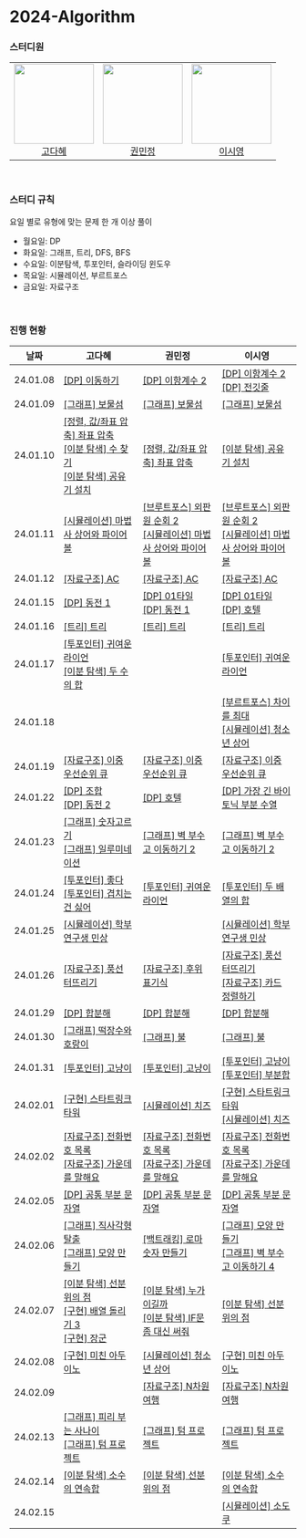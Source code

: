 # 2024-Algorithm

### 스터디원

<table>
    <tr>
        <td height="140px" align="center"> <a href="https://github.com/KodaHye">
            <img src="https://avatars.githubusercontent.com/KodaHye" width="140px" /> <br> 고다혜 </a> <br></td>
        <td height="140px" align="center"> <a href="https://github.com/minpaeng">
            <img src="https://avatars.githubusercontent.com/minpaeng" width="140px" /> <br>권민정 </a> <br></td>
        <td height="140px" align="center"> <a href="https://github.com/swy0123">
            <img src="https://avatars.githubusercontent.com/swy0123" width="140px" /> <br> 이시영</a> <br></td>
    </tr>
</table>

<br>


### 스터디 규칙

요일 별로 유형에 맞는 문제 한 개 이상 풀이

* 월요일: DP
* 화요일: 그래프, 트리, DFS, BFS
* 수요일: 이분탐색, 투포인터, 슬라이딩 윈도우
* 목요일: 시뮬레이션, 부르트포스
* 금요일: 자료구조
  

<br>

### 진행 현황

| 날짜     | 고다혜                                                       | 권민정                                                       | 이시영                                                       |
| -------- | ------------------------------------------------------------ | ------------------------------------------------------------ | ------------------------------------------------------------ |
| 24.01.08 | [[DP] 이동하기](https://www.acmicpc.net/problem/11048)       | [[DP] 이항계수 2](https://www.acmicpc.net/problem/11051)     | [[DP] 이항계수 2](https://www.acmicpc.net/problem/11051)<br />[[DP] 전깃줄](https://www.acmicpc.net/problem/2565) |
| 24.01.09 | [[그래프] 보물섬](https://www.acmicpc.net/problem/2589)      | [[그래프] 보물섬](https://www.acmicpc.net/problem/2589)      | [[그래프] 보물섬](https://www.acmicpc.net/problem/2589)      |
| 24.01.10 | [[정렬, 값/좌표 압축] 좌표 압축](https://www.acmicpc.net/problem/18870)<br />[[이분 탐색] 수 찾기](https://www.acmicpc.net/problem/1920)<br />[[이분 탐색] 공유기 설치](https://www.acmicpc.net/problem/2110) | [[정렬, 값/좌표 압축] 좌표 압축](https://www.acmicpc.net/problem/18870) | [[이분 탐색] 공유기 설치](https://www.acmicpc.net/problem/2110) |
| 24.01.11 | [[시뮬레이션] 마법사 상어와 파이어볼](https://www.acmicpc.net/problem/20056) | [[브루트포스] 외판원 순회 2](https://www.acmicpc.net/problem/10971)<br />[[시뮬레이션] 마법사 상어와 파이어볼](https://www.acmicpc.net/problem/20056) | [[브루트포스] 외판원 순회 2](https://www.acmicpc.net/problem/10971)<br />[[시뮬레이션] 마법사 상어와 파이어볼](https://www.acmicpc.net/problem/20056) |
| 24.01.12 | [[자료구조] AC](https://www.acmicpc.net/problem/5430)        | [[자료구조] AC](https://www.acmicpc.net/problem/5430)        | [[자료구조] AC](https://www.acmicpc.net/problem/5430)        |
| 24.01.15 | [[DP] 동전 1](https://www.acmicpc.net/problem/2293)          | [[DP] 01타일](https://www.acmicpc.net/problem/1904)<br />[[DP] 동전 1](https://www.acmicpc.net/problem/2293) | [[DP] 01타일](https://www.acmicpc.net/problem/1904)<br />[[DP] 호텔](https://www.acmicpc.net/problem/1106) |
| 24.01.16 | [[트리] 트리](https://www.acmicpc.net/problem/4803)          | [[트리] 트리](https://www.acmicpc.net/problem/4803)          | [[트리] 트리](https://www.acmicpc.net/problem/4803)          |
| 24.01.17 | [[투포인터] 귀여운 라이언](https://www.acmicpc.net/problem/15565)<br />[[이분 탐색] 두 수의 합](https://www.acmicpc.net/problem/9024) |                                                              | [[투포인터] 귀여운 라이언](https://www.acmicpc.net/problem/15565) |
| 24.01.18 |                                                              |                                                              | [[부르트포스] 차이를 최대](https://www.acmicpc.net/problem/10819)<br />[[시뮬레이션] 청소년 상어](https://www.acmicpc.net/problem/19236) |
| 24.01.19 | [[자료구조] 이중 우선순위 큐](https://www.acmicpc.net/problem/7662) | [[자료구조] 이중 우선순위 큐](https://www.acmicpc.net/problem/7662) | [[자료구조] 이중 우선순위 큐](https://www.acmicpc.net/problem/7662) |
| 24.01.22 | [[DP] 조합](https://www.acmicpc.net/problem/2407)<br />[[DP] 동전 2](https://www.acmicpc.net/problem/2294) | [[DP] 호텔](https://www.acmicpc.net/problem/1106)            | [[DP] 가장 긴 바이토닉 부분 수열](https://www.acmicpc.net/problem/11054) |
| 24.01.23 | [[그래프] 숫자고르기](https://www.acmicpc.net/problem/2668)<br />[[그래프] 일루미네이션](https://www.acmicpc.net/problem/5547) | [[그래프] 벽 부수고 이동하기 2](https://www.acmicpc.net/problem/14442) | [[그래프] 벽 부수고 이동하기 2](https://www.acmicpc.net/problem/14442) |
| 24.01.24 | [[투포인터] 좋다](https://www.acmicpc.net/problem/1253)<br />[[투포인터] 겹치는 건 싫어](https://www.acmicpc.net/problem/20922) | [[투포인터] 귀여운 라이언](https://www.acmicpc.net/problem/15565) | [[투포인터] 두 배열의 합](https://www.acmicpc.net/problem/2143) |
| 24.01.25 | [[시뮬레이션] 학부 연구생 민상](https://www.acmicpc.net/problem/21922) |                                                              | [[시뮬레이션] 학부 연구생 민상](https://www.acmicpc.net/problem/21922) |
| 24.01.26 | [[자료구조] 풍선 터뜨리기](https://www.acmicpc.net/problem/2346) | [[자료구조] 후위 표기식](https://www.acmicpc.net/problem/1918) | [[자료구조] 풍선 터뜨리기](https://www.acmicpc.net/problem/2346)<br />[[자료구조] 카드 정렬하기](https://www.acmicpc.net/problem/1715) |
| 24.01.29 | [[DP] 합분해](https://www.acmicpc.net/problem/2225)          | [[DP] 합분해](https://www.acmicpc.net/problem/2225)          | [[DP] 합분해](https://www.acmicpc.net/problem/2225)          |
| 24.01.30 | [[그래프] 떡장수와 호랑이](https://www.acmicpc.net/problem/16432) | [[그래프] 불](https://www.acmicpc.net/problem/5427)          | [[그래프] 불](https://www.acmicpc.net/problem/5427)          |
| 24.01.31 | [[투포인터] 고냥이](https://www.acmicpc.net/problem/16472)   | [[투포인터] 고냥이](https://www.acmicpc.net/problem/16472)   | [[투포인터] 고냥이](https://www.acmicpc.net/problem/16472)<br />[[투포인터] 부분합](https://www.acmicpc.net/problem/1806) |
| 24.02.01 | [[구현] 스타트링크 타워](https://www.acmicpc.net/problem/1089) | [[시뮬레이션] 치즈](https://www.acmicpc.net/problem/2636)    | [[구현] 스타트링크 타워](https://www.acmicpc.net/problem/1089)<br />[[시뮬레이션] 치즈](https://www.acmicpc.net/problem/2636) |
| 24.02.02 | [[자료구조] 전화번호 목록](https://www.acmicpc.net/problem/5052)<br />[[자료구조] 가운데를 말해요](https://www.acmicpc.net/problem/1655) | [[자료구조] 전화번호 목록](https://www.acmicpc.net/problem/5052)<br />[[자료구조] 가운데를 말해요](https://www.acmicpc.net/problem/1655) | [[자료구조] 전화번호 목록](https://www.acmicpc.net/problem/5052)<br />[[자료구조] 가운데를 말해요](https://www.acmicpc.net/problem/1655) |
| 24.02.05 | [[DP] 공통 부분 문자열](https://www.acmicpc.net/problem/5582) | [[DP] 공통 부분 문자열](https://www.acmicpc.net/problem/5582) | [[DP] 공통 부분 문자열](https://www.acmicpc.net/problem/5582) |
| 24.02.06 | [[그래프] 직사각형 탈출](https://www.acmicpc.net/problem/16973)<br />[[그래프] 모양 만들기](https://www.acmicpc.net/problem/16932) | [[백트래킹] 로마 숫자 만들기](https://www.acmicpc.net/problem/16922) | [[그래프] 모양 만들기](https://www.acmicpc.net/problem/16932)<br />[[그래프] 벽 부수고 이동하기 4](https://www.acmicpc.net/problem/16946) |
| 24.02.07 | [[이분 탐색] 선분 위의 점](https://www.acmicpc.net/problem/11663)<br />[[구현] 배열 돌리기 3](https://www.acmicpc.net/problem/16935)<br />[[구현] 장군](https://www.acmicpc.net/problem/16509) | [[이분 탐색] 누가 이길까](https://www.acmicpc.net/problem/28449)<br/>[[이분 탐색] IF문 좀 대신 써줘](https://www.acmicpc.net/problem/19637) | [[이분 탐색] 선분 위의 점](https://www.acmicpc.net/problem/11663) |
| 24.02.08 | [[구현] 미친 아두이노](https://www.acmicpc.net/problem/8972) | [[시뮬레이션] 청소년 상어](https://www.acmicpc.net/problem/19236) | [[구현] 미친 아두이노](https://www.acmicpc.net/problem/8972) |
| 24.02.09 |                                                              | [[자료구조] N차원 여행](https://www.acmicpc.net/problem/12867) | [[자료구조] N차원 여행](https://www.acmicpc.net/problem/12867) |
| 24.02.13 | [[그래프] 피리 부는 사나이](https://www.acmicpc.net/problem/16724)<br />[[그래프] 텀 프로젝트](https://www.acmicpc.net/problem/9466)<br /> | [[그래프] 텀 프로젝트](https://www.acmicpc.net/problem/9466) | [[그래프] 텀 프로젝트](https://www.acmicpc.net/problem/9466) |
| 24.02.14 | [[이분 탐색] 소수의 연속합](https://www.acmicpc.net/problem/1644) | [[이분 탐색] 선분 위의 점](https://www.acmicpc.net/problem/11663) | [[이분 탐색] 소수의 연속합](https://www.acmicpc.net/problem/1644) |
| 24.02.15 |  |  | [[시뮬레이션] 소도쿠](https://www.acmicpc.net/problem/2239) |
